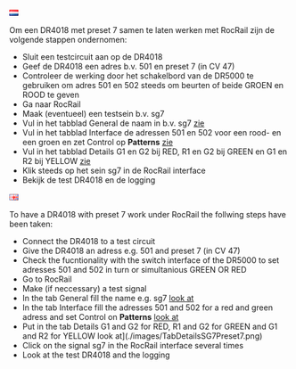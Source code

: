 ![Nederlandse vlag](../../images/nl.gif)

Om een DR4018 met preset 7 samen te laten werken met RocRail zijn de volgende stappen ondernomen:

* Sluit een testcircuit aan op de DR4018
* Geef de DR4018 een adres b.v. 501 en preset 7 (in CV 47)
* Controleer de werking door het schakelbord van de DR5000 te gebruiken om adres 501 en 502 steeds om beurten of beide GROEN en ROOD te geven
* Ga naar RocRail
* Maak (eventueel) een testsein b.v. sg7
* Vul in het tabblad General de naam in b.v. sg7 [zie](./images/TabGeneralSG7Preset7.JPG)
* Vul in het tabblad Interface de adressen 501 en 502 voor een rood- en een groen en zet Control op **Patterns** [zie](./images/TabInterfaceSG7Preset7.png)
* Vul in het tabblad Details G1 en G2 bij RED, R1 en G2 bij GREEN en G1 en R2 bij YELLOW [zie](./images/TabDetailsSG7Preset7.png)
* Klik steeds op het sein sg7 in de RocRail interface
* Bekijk de test DR4018 en de logging

![English flag](../../images/gb.gif)

To have a DR4018 with preset 7 work under RocRail the follwing steps have been taken:

* Connect the DR4018 to a test circuit
* Give the DR4018 an adress e.g. 501 and preset 7 (in CV 47)
* Check the fucntionality with the switch interface of the DR5000 to set adresses 501 and 502 in turn or simultanious GREEN OR RED
* Go to RocRail
* Make (if neccessary) a test signal
* In the tab General fill the name e.g. sg7 [look at](./images/TabGeneralSG7Preset7.JPG)
* In the tab Interface fill the adresses 501 and 502 for a red and green adress and set Control on **Patterns** [look at](./images/TabInterfaceSG7Preset7.png)
* Put in the tab Details G1 and G2 for RED, R1 and G2 for GREEN and G1 and R2 for YELLOW look at](./images/TabDetailsSG7Preset7.png)
* Click on the signal sg7 in the RocRail interface several times
* Look at the test DR4018 and the logging
